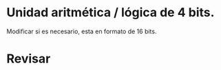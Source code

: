 # Unidad aritmética / lógica de 4 bits.
  Modificar si es necesario, esta en formato de 16 bits.
# Revisar
